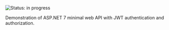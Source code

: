 ![Status: in progress](https://img.shields.io/badge/status-in%20progress-orange?style=flat-square)

Demonstration of ASP.NET 7 minimal web API with JWT authentication and authorization.

